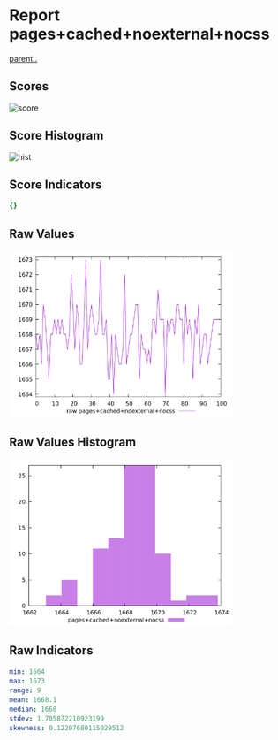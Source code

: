# Report pages+cached+noexternal+nocss

[parent..](./..)  


## Scores

![score](./score.png)  

## Score Histogram

![hist](./hist.png)  

## Score Indicators

```yaml
{}

```

## Raw Values

![raw](./raw.png)  

## Raw Values Histogram

![raw hist](./raw_hist.png)  

## Raw Indicators

```yaml
min: 1664
max: 1673
range: 9
mean: 1668.1
median: 1668
stdev: 1.705872210923199
skewness: 0.12207680115029512

```

<style>
  img {
    max-width: 80%;
  }
</style>
      
